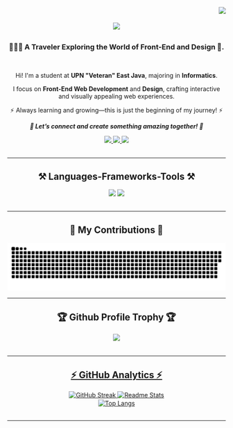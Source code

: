 <img
  align="right"
  src="https://visitor-badge.laobi.icu/badge?page_id=dickyhaa.12&left_color=grey&right_color=blue"
/>

<h1 align="center">
  <img
    src="https://readme-typing-svg.herokuapp.com/?font=Righteous&size=35&center=true&vCenter=true&width=500&height=70&duration=4000&lines=Hi+There!+👋;+I'm+M+Dicky+Haikal+Aly!;"
  />
</h1>

<h3 align="center">👨🏻‍💻 A Traveler Exploring the World of Front-End and Design 🎨.</h3>


<br />

<div align="center">
  
  Hi! I'm a student at **UPN "Veteran" East Java**, majoring in **Informatics**.
  
  I focus on **Front-End Web Development** and **Design**, crafting interactive and visually appealing web experiences.
  
  ⚡ Always learning and growing—this is just the beginning of my journey! ⚡ 

  ***🚀 Let’s connect and create something amazing together! 🚀***
</div>

<div align="center">
  <a href="mailto:dickyhaikal12@gmail.com">
    <img src="https://img.shields.io/badge/Gmail-333333?style=for-the-badge&logo=gmail&logoColor=red" />
  </a>
  <a href="https://www.linkedin.com/in/m-dicky-haikal-aly-53768528b/"
    target="_blank" >
    <img src="https://img.shields.io/badge/LinkedIn-0077B5?style=for-the-badge&logo=linkedin&logoColor=white"
      target="_blank" />
  </a>
  <a href="https://instagram.com/dickyhaa12" target="_blank">
    <img src="https://img.shields.io/badge/Instagram-E4405F?style=for-the-badge&logo=instagram&logoColor=white"
      target="_blank" />
  </a>
</div>
<br />

<hr />

<h2 align="center">⚒️ Languages-Frameworks-Tools ⚒️</h2>
<div align="center">
  <img
    src="https://skillicons.dev/icons?i=html,css,javascript,py,c,cpp,mysql,bash"
  />
  <img
    src="https://skillicons.dev/icons?i=github,figma,git,linux,vscode"
  /><br />
</div>
<br />

<hr />

<h2 align="center">🐍 My Contributions 🐍</h2>
<div align="center">
  <img
    alt="Generate snake animations"
    src="https://raw.githubusercontent.com/dickyhaa/dickyhaa/output/github-contribution-grid-snake.svg"
  />
</div>

<hr />

<h2 align="center">🏆 Github Profile Trophy 🏆</h2>
<div align="center">
    <a href="https://github.com/dickyhaa/github-profile-trophy">
    <img 
      width=750 src="https://github-profile-trophy.vercel.app/?username=dickyhaa&column=8&theme=toknonight&no-frame=false"
    /><br />
</div>
<br />
      
<hr />

<h2 align="center">⚡ GitHub Analytics ⚡</h2>
<div align="center">
  <img
    width="415"
    src="https://streak-stats.demolab.com?user=dickyhaa&theme=tokyonight&border_radius=5&short_numbers=true&mode=weekly"
    alt="GitHub Streak"
  />
  <img
    width="390"
    src="https://github-readme-stats.vercel.app/api?username=dickyhaa&theme=tokyonight&show_icons=true&hide_border=false&count_private=true"
    alt="Readme Stats"
  />
  <br />
  <img
    width="325"
    align="center"
    src="https://github-readme-stats.vercel.app/api/top-langs/?username=dickyhaa&theme=tokyonight&show_icons=true&hide_border=false&layout=compact"
    alt="Top Langs"
  />
</div>

<br />
<hr />
